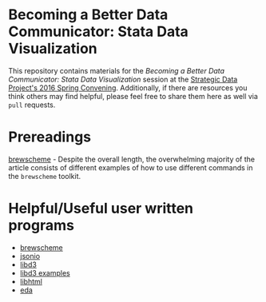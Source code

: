 # Becoming a Better Data Communicator: Stata Data Visualization
This repository contains materials for the _Becoming a Better Data Communicator: Stata Data Visualization_ session at the [Strategic Data Project's 2016 Spring Convening](http://sdp.cepr.harvard.edu/event/beyond-numbers-convening).  Additionally, if there are resources you think others may find helpful, please feel free to share them here as well via `pull` requests.  

# Prereadings
[brewscheme](http://wbuchanan.github.io/brewscheme/brewscheme.pdf) - Despite the overall length, the overwhelming majority of the article consists of different examples of how to use different commands in the `brewscheme` toolkit.  

# Helpful/Useful user written programs
- [brewscheme](https://github.com/wbuchanan/brewscheme)
- [jsonio](https://github.com/wbuchanan/StataJSON)
- [libd3](https://github.com/wbuchanan/d3mata)
- [libd3 examples](http://wbuchanan.github.io/d3mata-examples/)
- [libhtml](https://github.com/wbuchanan/matahtml)
- [eda](https://github.com/wbuchanan/eda)
